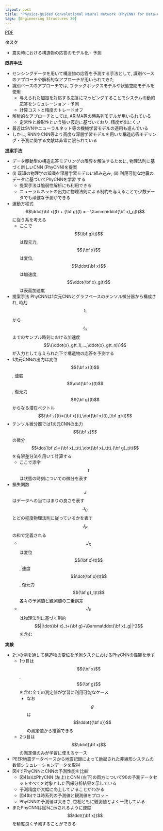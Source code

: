 ```yaml
---
layout: post
title: "Physics-guided Convolutional Neural Network (PhyCNN) for Data-driven Seismic Response Modeling"
tags: [Engineering Structures 20]
---
```


<!--more-->

[PDF](https://arxiv.org/pdf/1909.08118.pdf)

**タスク**
- 震災時における構造物の応答のモデル化・予測


**既存手法**
- センシングデータを用いて構造物の応答を予測する手法として, 識別ベースのアプローチや解析的なアプローチが用いられてきた
- 識別ベースのアプローチでは, ブラックボックスモデルや状態空間モデルを使用
  - 与えられた加振を対応する応答にマッピングすることでシステムの動的応答をシミュレーション・予測
  - 計算コストと精度のトレードオフ
- 解析的なアプローチとしては, ARIMA等の時系列モデルが用いられている
  - 定常性と線形性という強い仮定に基づいており, 精度が出にくい
- 最近はSVNやニューラルネット等の機械学習モデルの適用も進んでいる
- しかし, RNNやCNN等より高度な深層学習モデルを用いた構造応答モデリング・予測に関する文献は非常に限られている
 
**提案手法**
- データ駆動型の構造応答モデリングの限界を解決するために, 物理法則に基づく新しいCNN (PhyCNN)を提案
- (i) 既知の物理学の知識を深層学習モデルに組み込み, (ii) 利用可能な地震のデータに基づいてPhyCNNを学習 する
  - 提案手法は脆弱性解析にも利用できる
  - ニューラルネットの出力に物理法則による制約を与えることで少数データでも頑健な予測ができる
- 運動方程式 $$\ddot{\bf x}(t) + {\bf g}(t) = - \Gamma\ddot{\bf x}_g(t)$$に従う系を考える
  - ここで $${\bf g}(t)$$は復元力, $${\bf x}$$は変位, $$\ddot{\bf x}$$は加速度, $$\ddot{\bf x}_g(t)$$は表面加速度
- 提案手法 PhyCNNは1次元CNNとグラフベースのテンソル微分器から構成され, 時刻 $$t_1$$から $$t_n$$までのサンプル時刻における加速度 $$\{\ddot{x}_g(t_1),...,\ddot{x}_g(t_n)\}$$が入力として与えられた下で構造物の応答を予測する
 - 1次元CNNの出力は変位 $${\bf x}(t)$$, 速度 $$\dot{\bf x}(t)$$, 復元力 $${\bf g}(t)$$からなる潜在ベクトル $${\bf z}(t)={\bf x}(t),\dot{\bf x}(t),{\bf g}(t)$$
 - テンソル微分器では1次元CNNの出力 $${\bf z}$$の微分 $$\dot{\bf z}={\bf x}_t(t),\dot{\bf x}_t(t),{\bf g}_t(t)$$を有限差分法を用いて計算する
   - ここで添字 $$t$$は状態の時刻についての微分を表す
- 損失関数 $$J$$はデータへの当てはまりの良さを表す $$J_D$$とどの程度物理法則に従っているかを表す $$J_P$$の和で定義される 
  - $$J_D$$は変位 $${\bf x}(t)$$, 速度 $$\dot{\bf x}(t)$$, 復元力 $${\bf g}_t(t)$$各々の予測値と観測値の二乗誤差
  - $$J_P$$は物理法則に基づく制約 $$||\dot{\bf x}_t+{\bf g}+\Gamma\ddot{\bf x}_g||^2$$を含む

**実験**
- 2つの例を通して構造物の変位を予測タスクにおけるPhyCNNの性能を示す
  - 1つ目は$${\bf x}$$, $${\bf g}$$を含む全ての測定値が学習に利用可能なケース
    - なお $$g$$は $$\ddot{{\bf x}}$$の測定値から推論できる
  - 2つ目は $$\ddot{\bf x}$$の測定値のみが学習に使えるケース
- PEER地震データベースから地震記録によって励起された非線形システムの数値シミュレーションデータを取得
- 図4でPhyCNNとCNNの予測性能を比較
  - 図4(a)はPhyCNN (左上)とCNN (左下)の両方について90の予測データセットすべてを対象とした回帰分析結果を示している
  - 予測精度が大幅に向上していることがわかる
  - 図4(b)では時系列の予測値と観測値をプロット
  - PhyCNNの予測値は大きさ, 位相ともに観測値とよく一致している
- またPhyCNNは図5に示されるように速度 $$\dot{{\bf x}}$$を精度良く予測することができる


